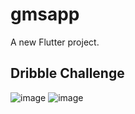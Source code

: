 # gmsapp

A new Flutter project. 

## Dribble Challenge


![image](https://user-images.githubusercontent.com/63533938/140384811-09194f63-a76c-4256-9a53-212b8a244956.png)
![image](https://user-images.githubusercontent.com/63533938/140384882-bd78135f-ae0e-4cf0-8ffa-52c3219167fb.png)
